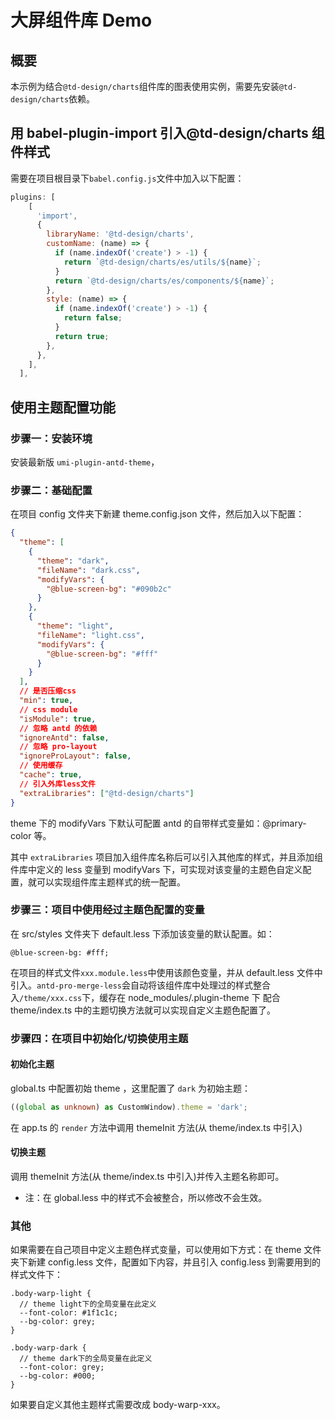 # 大屏组件库 Demo

## 概要

本示例为结合`@td-design/charts`组件库的图表使用实例，需要先安装`@td-design/charts`依赖。

## 用 babel-plugin-import 引入@td-design/charts 组件样式

需要在项目根目录下`babel.config.js`文件中加入以下配置：

```js
plugins: [
    [
      'import',
      {
        libraryName: '@td-design/charts',
        customName: (name) => {
          if (name.indexOf('create') > -1) {
            return `@td-design/charts/es/utils/${name}`;
          }
          return `@td-design/charts/es/components/${name}`;
        },
        style: (name) => {
          if (name.indexOf('create') > -1) {
            return false;
          }
          return true;
        },
      },
    ],
  ],
```

## 使用主题配置功能

### 步骤一：安装环境

安装最新版 `umi-plugin-antd-theme`，

### 步骤二：基础配置

在项目 config 文件夹下新建 theme.config.json 文件，然后加入以下配置：

```json
{
  "theme": [
    {
      "theme": "dark",
      "fileName": "dark.css",
      "modifyVars": {
        "@blue-screen-bg": "#090b2c"
      }
    },
    {
      "theme": "light",
      "fileName": "light.css",
      "modifyVars": {
        "@blue-screen-bg": "#fff"
      }
    }
  ],
  // 是否压缩css
  "min": true,
  // css module
  "isModule": true,
  // 忽略 antd 的依赖
  "ignoreAntd": false,
  // 忽略 pro-layout
  "ignoreProLayout": false,
  // 使用缓存
  "cache": true,
  // 引入外库less文件
  "extraLibraries": ["@td-design/charts"]
}
```

theme 下的 modifyVars 下默认可配置 antd 的自带样式变量如：@primary-color 等。

其中 `extraLibraries` 项目加入组件库名称后可以引入其他库的样式，并且添加组件库中定义的 less 变量到 modifyVars 下，可实现对该变量的主题色自定义配置，就可以实现组件库主题样式的统一配置。

### 步骤三：项目中使用经过主题色配置的变量

在 src/styles 文件夹下 default.less 下添加该变量的默认配置。如：

```less
@blue-screen-bg: #fff;
```

在项目的样式文件`xxx.module.less`中使用该颜色变量，并从 default.less 文件中引入。`antd-pro-merge-less`会自动将该组件库中处理过的样式整合入`/theme/xxx.css`下，缓存在 node_modules/.plugin-theme 下 配合 theme/index.ts 中的主题切换方法就可以实现自定义主题色配置了。

### 步骤四：在项目中初始化/切换使用主题

#### 初始化主题

global.ts 中配置初始 theme ，这里配置了 `dark` 为初始主题：

```ts
((global as unknown) as CustomWindow).theme = 'dark';
```

在 app.ts 的 `render` 方法中调用 themeInit 方法(从 theme/index.ts 中引入)

#### 切换主题

调用 themeInit 方法(从 theme/index.ts 中引入)并传入主题名称即可。

- 注：在 global.less 中的样式不会被整合，所以修改不会生效。

### 其他

如果需要在自己项目中定义主题色样式变量，可以使用如下方式：在 theme 文件夹下新建 config.less 文件，配置如下内容，并且引入 config.less 到需要用到的样式文件下：

```less
.body-warp-light {
  // theme light下的全局变量在此定义
  --font-color: #1f1c1c;
  --bg-color: grey;
}

.body-warp-dark {
  // theme dark下的全局变量在此定义
  --font-color: grey;
  --bg-color: #000;
}
```

如果要自定义其他主题样式需要改成 body-warp-xxx。
